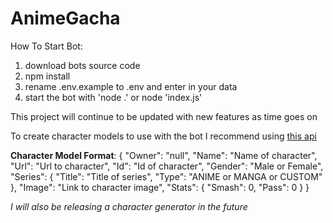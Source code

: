 # AnimeGacha

How To Start Bot:
1. download bots source code
2. npm install
3. rename .env.example to .env and enter in your data
4. start the bot with 'node .' or node 'index.js'

This project will continue to be updated with new features as time goes on

To create character models to use with the bot I recommend using [this api](https://anilist.gitbook.io/anilist-apiv2-docs/)

**Character Model Format**: { 
    "Owner": "null", 
    "Name": "Name of character", 
    "Url": "Url to character", 
    "Id": "Id of character",
    "Gender": "Male or Female", 
    "Series": { 
        "Title": "Title of series",
        "Type": "ANIME or MANGA or CUSTOM" 
    }, 
    "Image": "Link to character image", 
    "Stats": { 
        "Smash": 0, 
        "Pass": 0 
    }
}

*I will also be releasing a character generator in the future*
